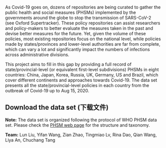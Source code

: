 As Covid-19 goes on, dozens of repositories are being curated to gather the public health and social measures (PHSMs) implemented by the governments around the globe to stop the transmission of SARS-CoV-2 (see Oxford Supertracker). These policy repositories can assist researchers and policy-makers to better evaluate the measures taken in the past and devise better measures for the future. Yet, given the volume of these policies, most existing repositories focus on the national level, while policies made by states/provinces and lower-level authorities are far from complete, which can vary a lot and significantly impact the numbers of infections across administrative divisions.

This project aims to fill in this gap by providing a full record of state/provincial-level (or equivalent first-level subdivisions) PHSMs in eight countries: China, Japan, Korea, Russia, UK, Germany, US and Brazil, which cover different continents and approaches towards Covid-19. The data set presents all the state/provincial-level policies in each country from the outbreak of Covid-19 up to Aug 15, 2020.



## Download the data set (下载文件)

**Note:** The data set is organized following the protocol of WHO PHSM data set. Please check the [PHSM web page](https://www.who.int/emergencies/diseases/novel-coronavirus-2019/phsm) for the structure and taxonomy.

**Team:** Lun Liu, Yifan Wang, Zian Zhao, Tingmiao Lv, Rina Dao, Qian Wang, Liya An, Chuchang Tang